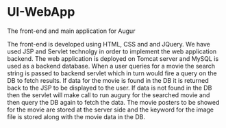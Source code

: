 UI-WebApp
=========

The front-end and main application for Augur

The front-end is developed using HTML, CSS and and JQuery.
We have used JSP and Servlet technolgy in order to implement the web application backend.
The web application is deployed on Tomcat server and MySQL is used as a backend database.
When a user queries for a movie the search string is passed to backend servlet which in turn would fire a query on the DB to fetch results.
If data for the movie is found in the DB it is returned back to the JSP to be displayed to the user.
If data is not found in the DB then the servlet will make call to run augury for the searched movie and then query the DB again to fetch the data.
The movie posters to be showed for the movie are stored at the server side and the keyword for the image file is stored along with the movie data in the DB. 
